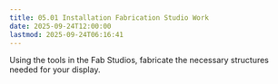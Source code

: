 ```yaml
---
title: 05.01 Installation Fabrication Studio Work
date: 2025-09-24T12:00:00
lastmod: 2025-09-24T06:16:41
---
```


Using the tools in the Fab Studios, fabricate the necessary structures needed for your display.
